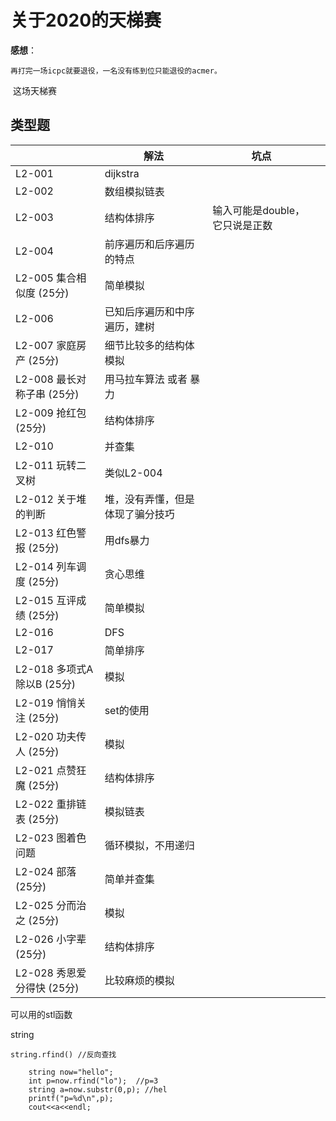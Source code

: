 # 关于2020的天梯赛



**感想**：

 	再打完一场icpc就要退役，一名没有练到位只能退役的acmer。

​	 这场天梯赛

## 类型题

|                            | 解法                             | 坑点                           |      |
| -------------------------- | -------------------------------- | ------------------------------ | ---- |
| L2-001                     | dijkstra                         |                                |      |
| L2-002                     | 数组模拟链表                     |                                |      |
| L2-003                     | 结构体排序                       | 输入可能是double，它只说是正数 |      |
| L2-004                     | 前序遍历和后序遍历的特点         |                                |      |
| L2-005 集合相似度 (25分)   | 简单模拟                         |                                |      |
| L2-006                     | 已知后序遍历和中序遍历，建树     |                                |      |
| L2-007 家庭房产 (25分)     | 细节比较多的结构体模拟           |                                |      |
| L2-008 最长对称子串 (25分) | 用马拉车算法 或者 暴力           |                                |      |
| L2-009 抢红包 (25分)       | 结构体排序                       |                                |      |
| L2-010                     | 并查集                           |                                |      |
| L2-011 玩转二叉树          | 类似L2-004                       |                                |      |
| L2-012 关于堆的判断        | 堆，没有弄懂，但是体现了骗分技巧 |                                |      |
| L2-013 红色警报 (25分)     | 用dfs暴力                        |                                |      |
| L2-014 列车调度 (25分)     | 贪心思维                         |                                |      |
| L2-015 互评成绩 (25分)     | 简单模拟                         |                                |      |
| L2-016                     | DFS                              |                                |      |
| L2-017                     | 简单排序                         |                                |      |
| L2-018 多项式A除以B (25分) | 模拟                             |                                |      |
| L2-019 悄悄关注 (25分)     | set的使用                        |                                |      |
| L2-020 功夫传人 (25分)     | 模拟                             |                                |      |
| L2-021 点赞狂魔 (25分)     | 结构体排序                       |                                |      |
| L2-022 重排链表 (25分)     | 模拟链表                         |                                |      |
| L2-023 图着色问题          | 循环模拟，不用递归               |                                |      |
| L2-024 部落 (25分)         | 简单并查集                       |                                |      |
| L2-025 分而治之 (25分)     | 模拟                             |                                |      |
| L2-026 小字辈 (25分)       | 结构体排序                       |                                |      |
| L2-028 秀恩爱分得快 (25分) | 比较麻烦的模拟                   |                                |      |



可以用的stl函数

string 

```
string.rfind() //反向查找
```



```
 	string now="hello";
    int p=now.rfind("lo");  //p=3
    string a=now.substr(0,p); //hel
    printf("p=%d\n",p);
    cout<<a<<endl;
```

